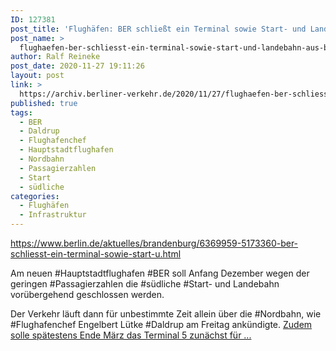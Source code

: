 ```yaml
---
ID: 127381
post_title: 'Flughäfen: BER schließt ein Terminal sowie Start- und Landebahn, aus Berlin.de'
post_name: >
  flughaefen-ber-schliesst-ein-terminal-sowie-start-und-landebahn-aus-berlin-de
author: Ralf Reineke
post_date: 2020-11-27 19:11:26
layout: post
link: >
  https://archiv.berliner-verkehr.de/2020/11/27/flughaefen-ber-schliesst-ein-terminal-sowie-start-und-landebahn-aus-berlin-de/
published: true
tags:
  - BER
  - Daldrup
  - Flughafenchef
  - Hauptstadtflughafen
  - Nordbahn
  - Passagierzahlen
  - Start
  - südliche
categories:
  - Flughäfen
  - Infrastruktur
---
```

https://www.berlin.de/aktuelles/brandenburg/6369959-5173360-ber-schliesst-ein-terminal-sowie-start-u.html

Am neuen #Hauptstadtflughafen #BER soll Anfang Dezember wegen der geringen #Passagierzahlen die #südliche #Start- und Landebahn vorübergehend geschlossen werden.

Der Verkehr läuft dann für unbestimmte Zeit allein über die #Nordbahn, wie #Flughafenchef Engelbert Lütke #Daldrup am Freitag ankündigte. <a href="https://www.berlin.de/aktuelles/brandenburg/6369959-5173360-ber-schliesst-ein-terminal-sowie-start-u.html">Zudem solle spätestens Ende März das Terminal 5 zunächst für ...</a>